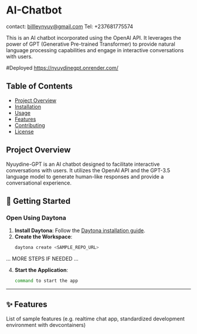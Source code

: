 # AI-Chatbot
contact: billleynyuy@gmail.com
Tel: +237681775574

This is an AI chatbot incorporated using the OpenAI API. It leverages the power of GPT (Generative Pre-trained Transformer) to provide natural language processing capabilities and engage in interactive conversations with users.

#Deployed
https://nyuydinegpt.onrender.com/

## Table of Contents

- [Project Overview](#project-overview)
- [Installation](#installation)
- [Usage](#usage)
- [Features](#features)
- [Contributing](#contributing)
- [License](#license)

## Project Overview

Nyuydine-GPT is an AI chatbot designed to facilitate interactive conversations with users. It utilizes the OpenAI API and the GPT-3.5 language model to generate human-like responses and provide a conversational experience.

## 🚀 Getting Started  

### Open Using Daytona  

1. **Install Daytona**: Follow the [Daytona installation guide](https://www.daytona.io/docs/installation/installation/).  
2. **Create the Workspace**:  
   ```bash  
   daytona create <SAMPLE_REPO_URL> 
   ```  

... MORE STEPS IF NEEDED ...

4. **Start the Application**:  
   ```bash  
   command to start the app
   ```  

---

## ✨ Features  

List of sample features (e.g. realtime chat app, standardized development environment with devcontainers)